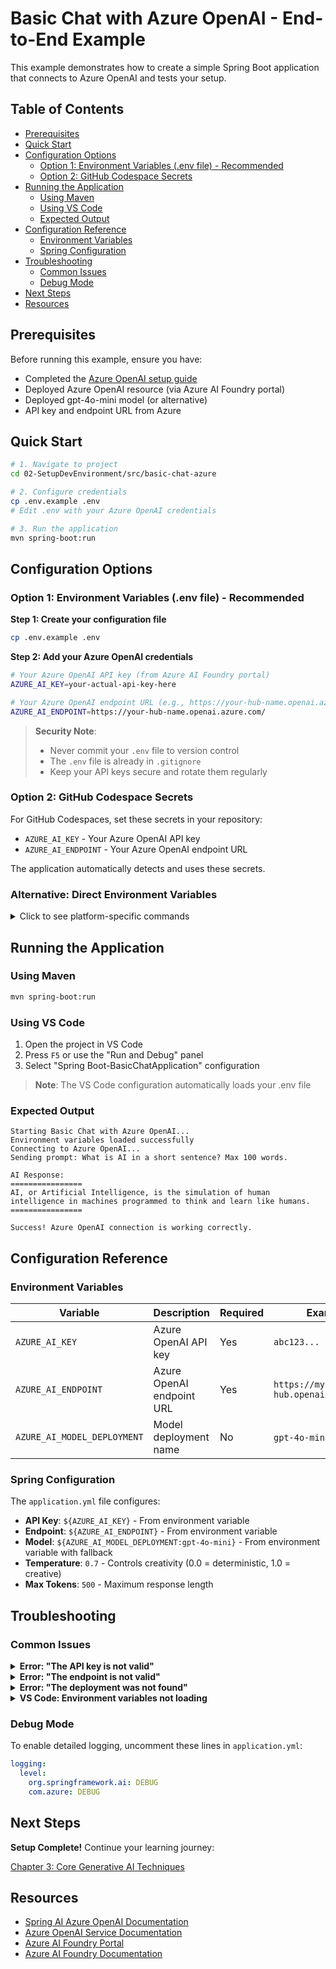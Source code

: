 # Basic Chat with Azure OpenAI - End-to-End Example

This example demonstrates how to create a simple Spring Boot application that connects to Azure OpenAI and tests your setup.

## Table of Contents

- [Prerequisites](#prerequisites)
- [Quick Start](#quick-start)
- [Configuration Options](#configuration-options)
  - [Option 1: Environment Variables (.env file) - Recommended](#option-1-environment-variables-env-file---recommended)
  - [Option 2: GitHub Codespace Secrets](#option-2-github-codespace-secrets)
- [Running the Application](#running-the-application)
  - [Using Maven](#using-maven)
  - [Using VS Code](#using-vs-code)
  - [Expected Output](#expected-output)
- [Configuration Reference](#configuration-reference)
  - [Environment Variables](#environment-variables)
  - [Spring Configuration](#spring-configuration)
- [Troubleshooting](#troubleshooting)
  - [Common Issues](#common-issues)
  - [Debug Mode](#debug-mode)
- [Next Steps](#next-steps)
- [Resources](#resources)

## Prerequisites

Before running this example, ensure you have:

- Completed the [Azure OpenAI setup guide](../../getting-started-azure-openai.md)  
- Deployed Azure OpenAI resource (via Azure AI Foundry portal)  
- Deployed gpt-4o-mini model (or alternative)  
- API key and endpoint URL from Azure  

## Quick Start

```bash
# 1. Navigate to project
cd 02-SetupDevEnvironment/src/basic-chat-azure

# 2. Configure credentials
cp .env.example .env
# Edit .env with your Azure OpenAI credentials

# 3. Run the application
mvn spring-boot:run
```

## Configuration Options

### Option 1: Environment Variables (.env file) - Recommended

**Step 1: Create your configuration file**
```bash
cp .env.example .env
```

**Step 2: Add your Azure OpenAI credentials**
```bash
# Your Azure OpenAI API key (from Azure AI Foundry portal)
AZURE_AI_KEY=your-actual-api-key-here

# Your Azure OpenAI endpoint URL (e.g., https://your-hub-name.openai.azure.com/)
AZURE_AI_ENDPOINT=https://your-hub-name.openai.azure.com/
```

> **Security Note**: 
> - Never commit your `.env` file to version control
> - The `.env` file is already in `.gitignore`
> - Keep your API keys secure and rotate them regularly

### Option 2: GitHub Codespace Secrets

For GitHub Codespaces, set these secrets in your repository:
- `AZURE_AI_KEY` - Your Azure OpenAI API key
- `AZURE_AI_ENDPOINT` - Your Azure OpenAI endpoint URL

The application automatically detects and uses these secrets.

### Alternative: Direct Environment Variables

<details>
<summary>Click to see platform-specific commands</summary>

**Linux/macOS (bash/zsh):**
```bash
export AZURE_AI_KEY=your-actual-api-key-here
export AZURE_AI_ENDPOINT=https://your-hub-name.openai.azure.com/
```

**Windows (Command Prompt):**
```cmd
set AZURE_AI_KEY=your-actual-api-key-here
set AZURE_AI_ENDPOINT=https://your-hub-name.openai.azure.com/
```

**Windows (PowerShell):**
```powershell
$env:AZURE_AI_KEY="your-actual-api-key-here"
$env:AZURE_AI_ENDPOINT="https://your-hub-name.openai.azure.com/"
```
</details>

## Running the Application

### Using Maven

```bash
mvn spring-boot:run
```

### Using VS Code

1. Open the project in VS Code
2. Press `F5` or use the "Run and Debug" panel
3. Select "Spring Boot-BasicChatApplication" configuration

> **Note**: The VS Code configuration automatically loads your .env file

### Expected Output

```
Starting Basic Chat with Azure OpenAI...
Environment variables loaded successfully
Connecting to Azure OpenAI...
Sending prompt: What is AI in a short sentence? Max 100 words.

AI Response:
================
AI, or Artificial Intelligence, is the simulation of human intelligence in machines programmed to think and learn like humans.
================

Success! Azure OpenAI connection is working correctly.
```

## Configuration Reference

### Environment Variables

| Variable | Description | Required | Example |
|----------|-------------|----------|---------|
| `AZURE_AI_KEY` | Azure OpenAI API key | Yes | `abc123...` |
| `AZURE_AI_ENDPOINT` | Azure OpenAI endpoint URL | Yes | `https://my-hub.openai.azure.com/` |
| `AZURE_AI_MODEL_DEPLOYMENT` | Model deployment name | No | `gpt-4o-mini` (default) |

### Spring Configuration

The `application.yml` file configures:
- **API Key**: `${AZURE_AI_KEY}` - From environment variable
- **Endpoint**: `${AZURE_AI_ENDPOINT}` - From environment variable  
- **Model**: `${AZURE_AI_MODEL_DEPLOYMENT:gpt-4o-mini}` - From environment variable with fallback
- **Temperature**: `0.7` - Controls creativity (0.0 = deterministic, 1.0 = creative)
- **Max Tokens**: `500` - Maximum response length

## Troubleshooting

### Common Issues

<details>
<summary><strong>Error: "The API key is not valid"</strong></summary>

- Check that your `AZURE_AI_KEY` is correctly set in your `.env` file
- Verify the API key is copied exactly from the Azure AI Foundry portal
- Ensure no extra spaces or quotes around the key
</details>

<details>
<summary><strong>Error: "The endpoint is not valid"</strong></summary>

- Ensure your `AZURE_AI_ENDPOINT` includes the full URL (e.g., `https://your-hub-name.openai.azure.com/`)
- Check for trailing slash consistency
- Verify the endpoint matches your Azure deployment region
</details>

<details>
<summary><strong>Error: "The deployment was not found"</strong></summary>

- Verify your model deployment name matches exactly what's deployed in Azure
- Check that the model is successfully deployed and active
- Try using the default deployment name: `gpt-4o-mini`
</details>

<details>
<summary><strong>VS Code: Environment variables not loading</strong></summary>

- Ensure your `.env` file is in the project root directory (same level as `pom.xml`)
- Try running `mvn spring-boot:run` in VS Code's integrated terminal
- Check that the VS Code Java extension is properly installed
- Verify launch configuration has `"envFile": "${workspaceFolder}/.env"`
</details>

### Debug Mode

To enable detailed logging, uncomment these lines in `application.yml`:

```yaml
logging:
  level:
    org.springframework.ai: DEBUG
    com.azure: DEBUG
```

## Next Steps

**Setup Complete!** Continue your learning journey:

[Chapter 3: Core Generative AI Techniques](../../../03-CoreGenerativeAITechniques/README.MD)

## Resources

- [Spring AI Azure OpenAI Documentation](https://docs.spring.io/spring-ai/reference/api/clients/azure-openai-chat.html)
- [Azure OpenAI Service Documentation](https://learn.microsoft.com/azure/ai-services/openai/)
- [Azure AI Foundry Portal](https://ai.azure.com/)
- [Azure AI Foundry Documentation](https://learn.microsoft.com/azure/ai-foundry/how-to/create-projects?tabs=ai-foundry&pivots=hub-project)
